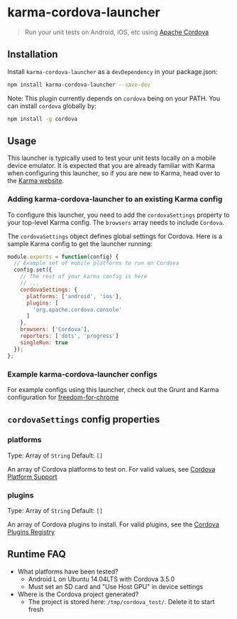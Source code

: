 karma-cordova-launcher
======================

> Run your unit tests on Android, iOS, etc using [Apache Cordova](https://cordova.apache.org/)

## Installation

Install `karma-cordova-launcher` as a `devDependency` in your package.json:

```bash
npm install karma-cordova-launcher --save-dev
```

Note: This plugin currently depends on `cordova` being on your PATH.
You can install `cordova` globally by:

```bash
npm install -g cordova
```

## Usage

This launcher is typically used to test your unit tests locally on a mobile device emulator.
It is expected that you are already familiar with Karma when configuring this launcher, so if you are new to Karma, head over to the [Karma website](http://karma-runner.github.io/).

### Adding karma-cordova-launcher to an existing Karma config

To configure this launcher, you need to add the `cordovaSettings` property to your top-level Karma config.
The `browsers` array needs to include `Cordova`.

The `cordovaSettings` object defines global settings for Cordova.
Here is a sample Karma config to get the launcher running:

```js
module.exports = function(config) {
  // Example set of mobile platforms to run on Cordova
  config.set({
    // The rest of your karma config is here
    // ...
    cordovaSettings: {
      platforms: ['android', 'ios'],
      plugins: [
        'org.apache.cordova.console'
      ]
    },
    browsers: ['Cordova'],
    reporters: ['dots', 'progress']
    singleRun: true
  });
};
```

### Example karma-cordova-launcher configs

For example configs using this launcher, check out the Grunt and Karma configuration for
[freedom-for-chrome](https://github.com/freedomjs/freedom-for-chrome)

## `cordovaSettings` config properties

### platforms 
Type: Array of `String`
Default: `[]`

An array of Cordova platforms to test on. For valid values, see
[Cordova Platform Support](http://cordova.apache.org/docs/en/3.4.0/guide_support_index.md.html#Platform%20Support)

### plugins
Type: Array of `String`
Default: `[]`

An array of Cordova plugins to install. For valid plugins, see the
[Cordova Plugins Registry](http://plugins.cordova.io/#/)

## Runtime FAQ
* What platforms have been tested?
  - Android L on Ubuntu 14.04LTS with Cordova 3.5.0
  - Must set an SD card and "Use Host GPU" in device settings
* Where is the Cordova project generated?
  - The project is stored here: `/tmp/cordova_test/`. Delete it to start fresh
